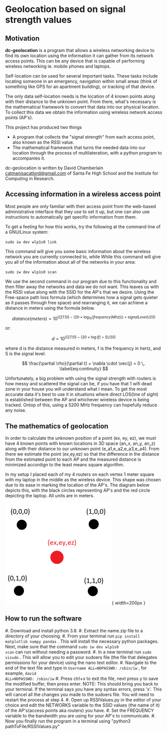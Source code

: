 

Geolocation based on signal strength values
===========================================

[//]: <> (you can convert this file to pdf or html with)
[//]: <> (pandoc dc-geolocation-intro.md -o dc-geolocation-intro.pdf)
[//]: <> (pandoc --mathml dc-geolocation-intro.md -o dc-geolocation-intro.html)
[//]: <> (you can also generate any of the output formats supported)
[//]: <> (by pandoc, such as .html, .tex, and dozens of others)


Motivation
----------

**dc-geolocation** is a program that allows a wireless networking
device to find its own location using the information it can gather
from its network access points. This can be any device that is capable
of performing wireless networking ie. mobile phones and laptops.

Self-location can be used for several important tasks. These tasks
include locating someone in an emergency, navigation within small
areas (think of something like GPS for an apartment building), or
tracking of that device.

The only data self-location needs is the location of 4 known points
along with their distance to the unknown point. From there, what's
necessary is the mathematical framework to convert that data into our
physical location. To collect this data we obtain the information
using wireless network access points (AP's).

This project has produced two things

* A program that collects the "signal strength" from each access
  point, also known as the RSSI value.
* The mathematical framework that turns the needed data into our
  location through the process of multilateration, with a python
  program to accompanies it.

dc-geolocation is written by David Chamberlain
[catmanisacatlord@gmail.com](mailto:catmanisacatlord@gmail.com) of
Santa Fe High School and the Institute for Computing in Research.


Accessing information in a wireless access point
------------------------------------------------

Most people are only familiar with their access point from the
web-based administrative interface that they use to set it up, but one
can also use instructions to automatically get specific information
from them.

To get a feeling for how this works, try the following at the command
line of a GNU/Linux system:

<code>sudo iw dev wlp1s0 link</code>

This command will give you some basic information about the wireless
network you are currently connected to, while While this command will
give you all of the information about all of the networks in your
area:

<code>sudo iw dev wlp1s0 scan</code>

We use the second command in our program due to this functionality and
then filter away the networks and data we do not want. This leaves us
with the RSSI value along with the SSID for the AP's that we
desire. Using the Free-space path loss formula (which determines how a
signal gets quieter as it passes through free space) and rearranging
it, we can achieve a distance in meters using the formula below.

<!-- <img src="https://render.githubusercontent.com/render/math?math=\text{ distance}(\text{meters}) = 10 ^{((27.55 - {(20 \times \log_{10}(\text{ frequency}(\text{ Mhz})))} - \text{ signalLevel})/20)}"> -->


$$distance(meters) = 10 ^{((27.55 - (20 \times
\log_{10}(frequency(Mhz))) + signalLevel)/20)}$$

or:

$$d = 10 ^{((27.55 - (20 \times \log(f) + S)/20)}$$

where d is the distance measured in meters, f is the frequency in
hertz, and S is the signal level.

$$ \frac{\partial \rho}{\partial t} + \nabla \cdot \vec{j} = 0 \,. \label{eq:continuity} $$

Unfortunately, a big problem with using the signal strength with
routers is how messy and scattered the signal can be, if you have that
1 wifi dead zone in your house you will understand what I mean. To get
the most accurate data it's best to use it in situations where direct
LOS(line of sight) is established between the AP and whichever
wireless device is being tracked. Ontop of this, using a 5200 MHz
frequency can hopefully reduce any noise.


The mathematics of geolocation
------------------------------

In order to calculate the unknown position of a point (ex, ey, ez), we
must have 4 known points with known locations in 3D space (an_x, an_y,
an_z) along with their distance to our unknown point
(e_a1,e_a2,e_a3,e_a4). From there we estimate the point (ex,ey,ez) so
that the difference in the distance from the estimated point to each
AP and the measured distance is minimized accordign to the least means
square algorithm.

In my setup I placed each of my 4 routers on each vertex 1 meter
square with my laptop in the middle as the wireless device. This shape
was chosen due to its ease in marking the location of the AP's. The
diagram below depicts this, with the black circles representing AP's
and the red circle depicting the laptop. All units are in meters.


<!-- <img src="layout.png" width="200"> -->

![Layout of the receivers](layout.png "layout of the receivers"){ width=200px }


How to run the software
-----------------------

#. Download and install python 3.8.
#. Extract the name.zip file to a directory of your choosing.
#. From your terminal run <code>pip install matplotlib numpy
   pandas</code> . This will install the necessary python packages.
   Next, make sure that the command <code>sudo iw dev wlp1s0
   scan</code> can run without needing a password.
#. In a new terminal run <code>sudo visudo</code> . This will allow you to
   edit your sudoers file (the file that delegates permissions for
   your device) using the nano text editor.
#. Navigate to the end of the text file and type in <code>Username
   ALL=NOPASSWD: /sbin/iw</code> , for example, <code>david
   ALL=NOPASSWD: /sbin/iw</code>
#. Press ctrl+x to exit the file, next press y to save the modified
   buffer, then press enter.  NOTE: This should bring you back to your
   terminal. If the terminal says you have any syntax errors, press
   'x'. This will cancel all the changes you made to the sudoers
   file. You will need to restart the process at step 4.
#. Open up RSSIValues.py in the editor of your choice and edit the
   NETWORKS variable to the SSID values (the name of it) of the
   AP's(access points aka routers) you have.
#. Set the FREQUENCY variable to the bandwidth you are using for your
   AP's to communicate.
#. Now you finally run the program in a terminal using "python3
   pathToFile/RSSIValues.py"
